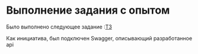 <h1>Выполнение задания с опытом</h1>
<p>Было выполнено следующее задание :<a href="https://docs.google.com/document/d/16ZnEC-Jwt9rjQY8EMvp_EHx_ngxn8TVZkuf2-uA42-w/edit">ТЗ</a> </p>
<p>Как инициатива, был подключен Swagger, описывающий разработанное api</p>
